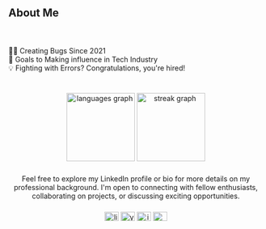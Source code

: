 <br clear="both">

<h2 align="left">About Me</h2>

###

<br clear="both">

<p align="left">👨‍💻 Creating Bugs Since 2021<br>🎯 Goals to Making influence in Tech Industry<br>💡 Fighting with Errors? Congratulations, you're hired!</p>

###

<br clear="both">

<div align="center">
  <img src="https://github-readme-stats.vercel.app/api/top-langs?username=uzairshahidgithub&locale=en&hide_title=false&layout=compact&card_width=320&langs_count=12&theme=dark&hide_border=true&order=2" height="135" alt="languages graph"  />
  <img src="https://streak-stats.demolab.com?user=uzairshahidgithub&locale=en&mode=weekly&theme=dark&hide_border=true&border_radius=5&order=3" height="135" alt="streak graph"  />
</div>

###

<p align="center">Feel free to explore my LinkedIn profile or bio for more details on my professional background. I'm open to connecting with fellow enthusiasts, collaborating on projects, or discussing exciting opportunities.</p>

###

<div align="center">
  <img src="https://raw.githubusercontent.com/maurodesouza/profile-readme-generator/master/src/assets/icons/social/linkedin/default.svg" width="28" height="18" alt="linkedin logo"  />
  <img src="https://raw.githubusercontent.com/maurodesouza/profile-readme-generator/master/src/assets/icons/social/youtube/default.svg" width="28" height="18" alt="youtube logo"  />
  <img src="https://raw.githubusercontent.com/maurodesouza/profile-readme-generator/master/src/assets/icons/social/instagram/default.svg" width="28" height="18" alt="instagram logo"  />
  <img src="https://raw.githubusercontent.com/maurodesouza/profile-readme-generator/master/src/assets/icons/social/gmail/default.svg" width="28" height="18" alt="gmail logo"  />
</div>

###
